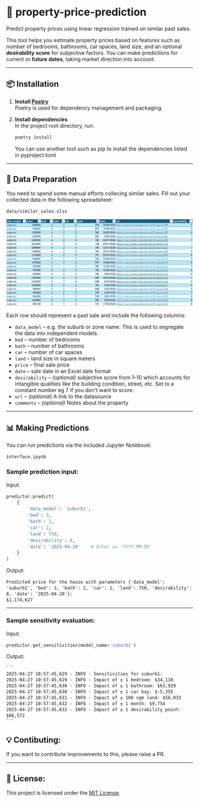 # 🏡 property-price-prediction

Predict property prices using linear regression trained on similar past sales.

This tool helps you estimate property prices based on features such as number of bedrooms, bathrooms, car spaces, land size, and an optional **desirability score** for subjective factors. You can make predictions for current or **future dates**, taking market direction into account.

---

## 📦 Installation

1. **Install [Poetry](https://python-poetry.org/docs/)**  
   Poetry is used for dependency management and packaging.

2. **Install dependencies**  
   In the project root directory, run:

   ```bash
   poetry install
   ```
    You can use another tool such as pip to install the dependencies listed in pyproject.toml
---

## 📁 Data Preparation

You need to spend some manual efforts collecing similar sales. Fill out your collected data in the following spreadsheet:

```
data/similar_sales.xlsx
```
![Example data input spreadsheet](image.png)

Each row should represent a past sale and include the following columns:

- `data_model` – e.g. the suburb or zone name. This is used to segregate the data into independent models.
- `bed` – number of bedrooms  
- `bath` – number of bathrooms  
- `car` – number of car spaces  
- `land` – land size in square meters  
- `price` – final sale price  
- `date` – sale date in an Excel date format
- `desirability` – *(optional)* subjective score from 1–10 which accounts for intangible qualities like the building condition, street, etc. Set to a constant number eg 7 if you don't want to score.
- `url` – *(optional)* A link to the datasource
- `comments` – *(optional)* Notes about the property


---

## 📊 Making Predictions

You can run predictions via the included Jupyter Notebook:

```
interface.ipynb
```


### Sample prediction input:
Input:

```python
predictor.predict(
    {
        'data_model': 'suburb1',
        'bed': 3,
        'bath': 2,
        'car': 2,
        'land': 750,
        'desirability': 8,
        'date': '2025-04-20'    # Enter as 'YYYY-MM-DD'
    }
)
```
Output:
```
Predicted price for the house with parameters {'data_model': 'suburb1', 'bed': 3, 'bath': 2, 'car': 2, 'land': 750, 'desirability': 8, 'date': '2025-04-20'}:
$1,174,627
```

---
### Sample sensitivity evaluation:
Input:
```python
predictor.get_sensitivities(model_name='suburb1')
```

Output:

    ```
    2025-04-27 10:57:45,629 - INFO - Sensitivities for suburb1:
    2025-04-27 10:57:45,629 - INFO - Impact of ± 1 bedroom: $34,110
    2025-04-27 10:57:45,630 - INFO - Impact of ± 1 bathroom: $63,929
    2025-04-27 10:57:45,630 - INFO - Impact of ± 1 car bay: $-5,355
    2025-04-27 10:57:45,631 - INFO - Impact of ± 100 sqm land: $56,033
    2025-04-27 10:57:45,632 - INFO - Impact of ± 1 month: $9,754
    2025-04-27 10:57:45,632 - INFO - Impact of ± 1 desirability point: $66,572
    ```

## 💡 Contibuting:
If you want to contribute improvements to this, please raise a PR.

---

## 📄 License:
This project is licensed under the [MIT License](LICENSE).
